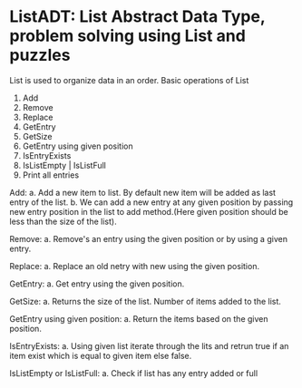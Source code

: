 # ListADT: List Abstract Data Type, problem solving using List and puzzles

List is used to organize data in an order. Basic operations of List

1. Add
2. Remove
3. Replace
4. GetEntry
5. GetSize
6. GetEntry using given position
7. IsEntryExists
8. IsListEmpty | IsListFull
9. Print all entries

Add: 
a. Add a new item to list. By default new item will be added as last entry of the list. 
b. We can add a new entry at any given position by passing new entry position in the list to add method.(Here given position should be less than the size of the list).

Remove:
a. Remove's an entry using the given position or by using a given entry.

Replace:
a. Replace an old netry with new using the given position.

GetEntry:
a. Get entry using the given position.

GetSize:
a. Returns the size of the list. Number of items added to the list.

GetEntry using given position:
a. Return the items based on the given position.

IsEntryExists:
a. Using given list iterate through the lits and retrun true if an item exist which is equal to given item else false.

IsListEmpty or IsListFull:
a. Check if list has any entry added or full